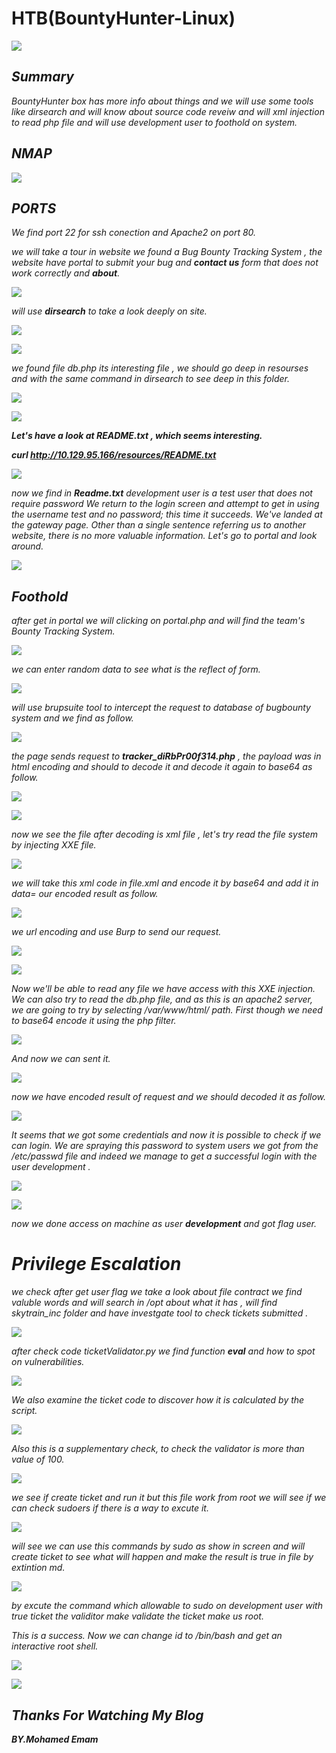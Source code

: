 
HTB(BountyHunter-Linux)
=======================


![](/Assets/HTB/BountyHunter/assets/BountyHunter.png)

_**Summary**_ 
-------------
_BountyHunter box has more info about things and we will use some tools like dirsearch and will know about source code reveiw and will xml injection to read php file and will use development user to foothold on system._


_**NMAP**_
----------

![](/Assets/HTB/BountyHunter/assets/nmap1.png)

_**PORTS**_
-----------
_We find port 22 for ssh conection and Apache2 on port 80._ 

_we will take a tour in website we found a Bug Bounty Tracking System , the website have portal to submit your bug and **contact us** form that does not work correctly and **about**._

![](/Assets/HTB/BountyHunter/assets/web.png)


_will use **dirsearch** to take a look deeply on site._

![](/Assets/HTB/BountyHunter/assets/dirsearch.png)




![](/Assets/HTB/BountyHunter/assets/dirsearch1.png)



_we found file db.php its interesting file , we should go deep in resourses and with the same command in dirsearch to see deep in this folder._



![](/Assets/HTB/BountyHunter/assets/dirsearch2.png)



![](/Assets/HTB/BountyHunter/assets/dirsearch3.png)


_**Let's have a look at README.txt , which seems interesting.**_

_**curl http://10.129.95.166/resources/README.txt**_

![](/Assets/HTB/BountyHunter/assets/readme.png)


_now we find in **Readme.txt** development user is a test user that does not require password We return to the login
screen and attempt to get in using the username test and no password; this time it succeeds. We've landed
at the gateway page. Other than a single sentence referring us to another website, there is no more
valuable information. Let's go to portal and look around._


![](/Assets/HTB/BountyHunter/assets/portal.png)


_**Foothold**_
--------------
_after get in portal we will clicking on portal.php and will find the team's Bounty Tracking System._

![](/Assets/HTB/BountyHunter/assets/portal1.png)

_we can enter random data to see what is the reflect of form._ 

![](/Assets/HTB/BountyHunter/assets/pagedata.png)

_will use brupsuite tool to intercept the request to database of bugbounty system and we find as follow._ 

![](/Assets/HTB/BountyHunter/assets/burp1.png)


_the page sends request to **tracker_diRbPr00f314.php** , the payload was in html encoding and should to decode it and decode it again to base64 as follow._


![](/Assets/HTB/BountyHunter/assets/base64+.png)

![](/Assets/HTB/BountyHunter/assets/xmlcode.png)

_now we see the file after decoding is xml file , let's try read the file system by injecting XXE file._ 


![](/Assets/HTB/BountyHunter/assets/xxe.png)


_we will take this xml code in file.xml and encode it by base64 and add it in data= our encoded result as follow._ 

![](/Assets/HTB/BountyHunter/assets/coder.png)

_we url encoding and use Burp to send our request._ 

![](/Assets/HTB/BountyHunter/assets/response.png)

![](/Assets/HTB/BountyHunter/assets/r2.png)

_Now we'll be able to read any file we have access with this XXE injection. We can also try to read the db.php
file, and as this is an apache2 server, we are going to try by selecting */var/www/html/* path. First though we
need to base64 encode it using the php filter._


![](/Assets/HTB/BountyHunter/assets/xxe1.png)


_And now we can sent it._

![](/Assets/HTB/BountyHunter/assets/hash.png)

_now we have encoded result of request and we should decoded it as follow._

![](/Assets/HTB/BountyHunter/assets/password.png)

_It seems that we got some credentials and now it is possible to check if we can login. We are spraying this
password to system users we got from the /etc/passwd file and indeed we manage to get a successful
login with the user development ._

![](/Assets/HTB/BountyHunter/assets/ssh.png)

![](/Assets/HTB/BountyHunter/assets/user.png)

_now we done access on machine as user **development** and got flag user._

_**Privilege Escalation**_
===========================

_we check after get user flag we take a look about file contract we find valuble words and will search in /opt about what it has , will find skytrain_inc folder and have investgate tool to check tickets submitted ._

![](/Assets/HTB/BountyHunter/assets/contract.png)

_after check code ticketValidator.py we find function **eval** and how to spot on vulnerabilities._

![](/Assets/HTB/BountyHunter/assets/function.png)

_We also examine the ticket code to discover how it is calculated by the script._

![](/Assets/HTB/BountyHunter/assets/ticket.png)

_Also this is a supplementary check, to check the validator is more than value of 100._

![](/Assets/HTB/BountyHunter/assets/val.png)

_we see if create ticket and run it but this file work from root we will see if we can check sudoers if there is a way to excute it._

![](/Assets/HTB/BountyHunter/assets/sudo.png)

_will see we can use this commands by sudo as show in screen and will create ticket to see what will happen and make the result is true in file by extintion md._

![](/Assets/HTB/BountyHunter/assets/enumratecode3.png)

_by excute the command which allowable to sudo on development user with true ticket the validitor make validate the ticket make us root._ 

_This is a success. Now we can change id to /bin/bash and get an interactive root shell._

 ![](/Assets/HTB/BountyHunter/assets/root.png)
 
 ![](/Assets/HTB/BountyHunter/assets/rootflag.png)
 
 _**Thanks For Watching My Blog**_
 ----------------------------------
 
  _**BY.Mohamed Emam**_
 
 
